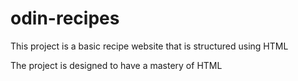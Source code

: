 # odin-recipes

This project is a basic recipe website that is structured using HTML

The project is designed to have a mastery of HTML
